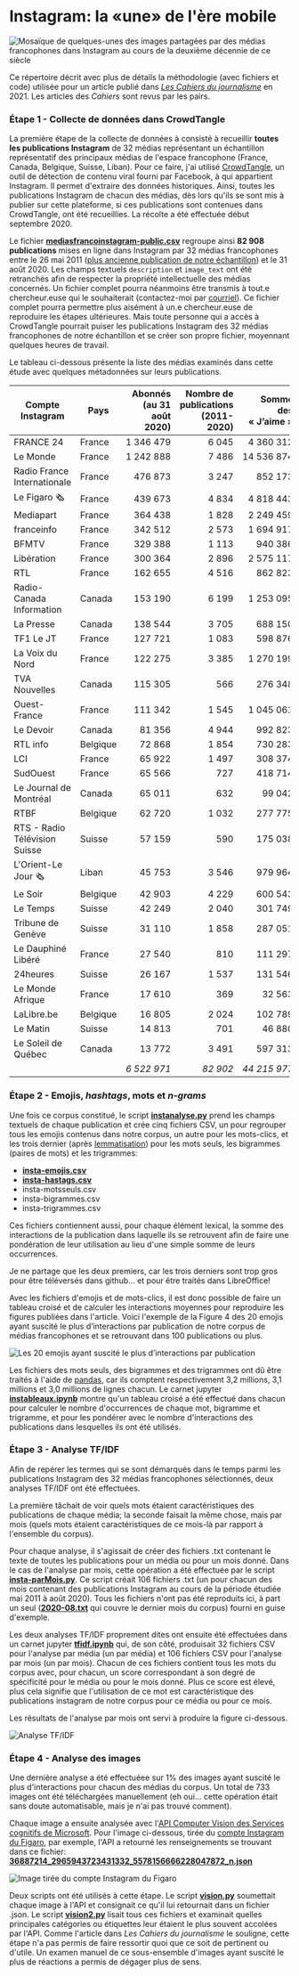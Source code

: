# Instagram: la «une» de l'ère mobile

![Mosaïque de quelques-unes des images partagées par des médias francophones dans Instagram au cours de la deuxième décennie de ce siècle](images/INSTAGRAM-Illustration-18.jpg)

Ce répertoire décrit avec plus de détails la méthodologie (avec fichiers et code) utilisée pour un article publié dans [*Les Cahiers du journalisme*](http://cahiersdujournalisme.org/) en 2021. Les articles des *Cahiers* sont revus par les pairs.

### Étape 1 - Collecte de données dans CrowdTangle

La première étape de la collecte de données à consisté à recueillir **toutes les publications Instagram** de 32 médias représentant un échantillon représentatif des principaux médias de l'espace francophone (France, Canada, Belgique, Suisse, Liban). Pour ce faire, j'ai utilisé [CrowdTangle](https://www.crowdtangle.com/), un outil de détection de contenu viral fourni par Facebook, à qui appartient Instagram. Il permet d'extraire des données historiques. Ainsi, toutes les publications Instagram de chacun des médias, dès lors qu'ils se sont mis à publier sur cette plateforme, si ces publications sont contenues dans CrowdTangle, ont été recueillies. La récolte a été effectuée début septembre 2020.

Le fichier [**mediasfrancoinstagram-public.csv**](mediasfrancoinstagram-public.csv) regroupe ainsi **82&nbsp;908 publications** mises en ligne dans Instagram par 32 médias francophones entre le 26 mai 2011 ([plus ancienne publication de notre échantillon](https://www.instagram.com/p/EwS94/)) et le 31 août 2020. Les champs textuels `description` et `image_text` ont été retranchés afin de respecter la propriété intellectuelle des médias concernés. Un fichier complet pourra néanmoins être transmis à tout.e chercheur.euse qui le souhaiterait (contactez-moi par [courriel](roy.jean-hugues@uqam.ca)). Ce fichier complet pourra permettre plus aisément à un.e chercheur.euse de reproduire les étapes ultérieures. Mais toute personne qui a accès à CrowdTangle pourrait puiser les publications Instagram des 32 médias francophones de notre échantillon et se créer son propre fichier, moyennant quelques heures de travail.

Le tableau ci-dessous présente la liste des médias examinés dans cette étude avec quelques métadonnées sur leurs publications.


| Compte Instagram | Pays | Abonnés (au 31 août 2020) | Nombre de publications (2011-2020) | Somme des « J’aime » | Somme des commentaires | Somme des vues |
|---|---|--:|--:|--:|--:|--:|
| FRANCE 24 | France | 1 346 479 | 6 045 | 4 360 312 | 100 563 | 18 286 023 |
| Le Monde | France | 1 242 888 | 7 486 | 14 536 874 | 178 858 | 605 326 |
| Radio France Internationale | France | 476 873 | 3 247 | 852 173 | 17 509 | 1 895 300 |
| Le Figaro 🗞 | France | 439 673 | 4 834 | 4 818 443 | 96 956 | 2 298 006 |
| Mediapart | France | 364 438 | 1 828 | 2 249 459 | 66 421 | 986 458 |
| franceinfo | France | 342 512 | 2 573 | 1 694 917 | 36 465 | 7 332 685 |
| BFMTV | France | 329 388 | 1 113 | 940 386 | 32 936 | 9 213 586 |
| Libération | France | 300 364 | 2 896 | 2 575 117 | 41 349 | 1 577 385 |
| RTL | France | 162 655 | 4 516 | 862 823 | 27 351 | 703 952 |
| Radio-Canada Information | Canada | 153 190 | 6 199 | 1 253 095 | 36 502 | 7 962 640 |
| La Presse | Canada | 138 544 | 3 705 | 688 150 | 14 737 | 96 463 |
| TF1 Le JT | France | 127 721 | 1 083 | 598 876 | 12 599 | 5 819 446 |
| La Voix du Nord | France | 122 275 | 3 385 | 1 270 199 | 18 814 | 514 416 |
| TVA Nouvelles | Canada | 115 305 | 566 | 276 348 | 13 068 | 2 568 677 |
| Ouest-France | France | 111 342 | 1 545 | 1 045 061 | 13 589 | 181 895 |
| Le Devoir | Canada | 81 356 | 4 944 | 992 823 | 21 905 | 368 407 |
| RTL info | Belgique | 72 868 | 1 854 | 730 283 | 23 380 | 1 365 645 |
| LCI | France | 65 922 | 1 497 | 308 374 | 9 675 | 6 241 371 |
| SudOuest | France | 65 566 | 727 | 418 714 | 6 524 | 49 258 |
| Le Journal de Montréal | Canada | 65 011 | 632 | 99 042 | 4 070 | 157 544 |
| RTBF | Belgique | 62 720 | 1 032 | 277 775 | 7 983 | 676 828 |
| RTS - Radio Télévision Suisse | Suisse | 57 159 | 590 | 175 038 | 4 222 | 1 295 162 |
| L'Orient-Le Jour 🗞 | Liban | 45 753 | 3 546 | 979 964 | 20 008 | 1 256 818 |
| Le Soir | Belgique | 42 903 | 4 229 | 600 543 | 12 462 | 511 872 |
| Le Temps | Suisse | 42 249 | 2 040 | 301 749 | 5 037 | 10 945 |
| Tribune de Genève | Suisse | 31 110 | 1 858 | 287 051 | 5 746 | 270 169 |
| Le Dauphiné Libéré | France | 27 540 | 810 | 111 297 | 2 025 | 60 967 |
| 24heures | Suisse | 26 167 | 1 537 | 131 546 | 3 607 | 132 621 |
| Le Monde Afrique | France | 17 610 | 369 | 32 563 | 588 | 222 |
| LaLibre.be | Belgique | 16 805 | 2 024 | 102 789 | 2 224 | 164 665 |
| Le Matin | Suisse | 14 813 | 701 | 46 880 | 1 138 | 1 273 |
| Le Soleil de Québec | Canada | 13 772 | 3 491 | 597 313 | 18 196 | 20 447 |
|  |  | *6 522 971* | *82 902* | *44 215 977* | *856 507* | *72 626 472* |

### Étape 2 - Emojis, *hashtags*, mots et *n-grams*

Une fois ce corpus constitué, le script [**instanalyse.py**](instanalyse.py) prend les champs textuels de chaque publication et crée cinq fichiers CSV, un pour regrouper tous les emojis contenus dans notre corpus, un autre pour les mots-clics, et les trois dernier (après [lemmatisation](https://fr.wikipedia.org/wiki/Lemmatisation)) pour les mots seuls, les bigrammes (paires de mots) et les trigrammes:

- [**insta-emojis.csv**](insta-emojis.csv)
- [**insta-hastags.csv**](insta-hastags.csv)
- insta-motsseuls.csv
- insta-bigrammes.csv
- insta-trigrammes.csv

Ces fichiers contiennent aussi, pour chaque élément lexical, la somme des interactions de la publication dans laquelle ils se retrouvent afin de faire une pondération de leur utilisation au lieu d'une simple somme de leurs occurrences.

Je ne partage que les deux premiers, car les trois derniers sont trop gros pour être téléversés dans github... et pour être traités dans LibreOffice!

Avec les fichiers d'emojis et de mots-clics, il est donc possible de faire un tableau croisé et de calculer les interactions moyennes pour reproduire les figures publiées dans l'article. Voici l'exemple de la Figure 4 des 20 emojis ayant suscité le plus d’interactions par publication de notre corpus de médias francophones et se retrouvant dans 100 publications ou plus.

![Les 20 emojis ayant suscité le plus d’interactions par publication](images/INSTAGRAM-Figure-04.png)

Les fichiers des mots seuls, des bigrammes et des trigrammes ont dû être traités à l'aide de [pandas](https://github.com/jhroy/tuto-pandas/), car ils comptent respectivement 3,2 millions, 3,1 millions et 3,0 millions de lignes chacun. Le carnet jupyter [**instableaux.ipynb**](instableaux.ipynb) montre qu'un tableau croisé a été effectué dans chacun pour calculer le nombre d'occurrences de chaque mot, bigramme et trigramme, et pour les pondérer avec le nombre d'interactions des publications dans lesquelles ils ont été utilisés.

### Étape 3 - Analyse TF/IDF

Afin de repérer les termes qui se sont démarqués dans le temps parmi les publications Instagram des 32 médias francophones sélectionnés, deux analyses TF/IDF ont été effectuées.

La première tâchait de voir quels mots étaient caractéristiques des publications de chaque média; la seconde faisait la même chose, mais par mois (quels mots étaient caractéristiques de ce mois-là par rapport à l'ensemble du corpus).

Pour chaque analyse, il s'agissait de créer des fichiers .txt contenant le texte de toutes les publications pour un média ou pour un mois donné. Dans le cas de l'analyse par mois, cette opération a été effectuée par le script [**insta-parMois.py**](insta-parMois.py). Ce script créait 106 fichiers .txt (un pour chacun des mois contenant des publications Instagram au cours de la période étudiée mai 2011 à août 2020). Tous les fichiers n'ont pas été reproduits ici, à part un seul ([**2020-08.txt**](2020-08.txt) qui couvre le dernier mois du corpus) fourni en guise d'exemple.

Les deux analyses TF/IDF proprement dites ont ensuite été effectuées dans un carnet jupyter [**tfidf.ipynb**](tfidf.ipynb) qui, de son côté, produisait 32 fichiers CSV pour l'analyse par média (un par média) et 106 fichiers CSV pour l'analyse par mois (un par mois). Chacun de ces fichiers contient tous les mots du corpus avec, pour chacun, un score correspondant à son degré de spécificité pour le média ou pour le mois donné. Plus ce score est élevé, plus cela signifie que l'utilisation de ce mot est caractéristique des publications instagram de notre corpus pour ce média ou pour ce mois.

Les résultats de l'analyse par mois ont servi à produire la figure ci-dessous.

![Analyse TF/IDF](images/INSTAGRAM-Figure-10.png)

### Étape 4 - Analyse des images

Une dernière analyse a été effectuéee sur 1% des images ayant suscité le plus d'interactions pour chacun des médias du corpus. Un total de 733 images ont été téléchargées manuellement (eh oui... cette opération était sans doute automatisable, mais je n'ai pas trouvé comment).

Chaque image a ensuite analysée avec l'[API Computer Vision des Services cognitifs de Microsoft](https://docs.microsoft.com/en-us/azure/cognitive-services/computer-vision/). Pour l'image ci-dessous, tirée du [compte Instagram du Figaro](https://www.instagram.com/lefigarofr/), par exemple, l'API a retourné les renseignements se trouvant dans ce fichier: [**36887214_2965943723431332_5578156666228047872_n.json**](36887214_2965943723431332_5578156666228047872_n.json)

![Image tirée du compte Instagram du Figaro](images/36887214_2965943723431332_5578156666228047872_n.jpg)

Deux scripts ont été utilisés à cette étape. Le script [**vision.py**](vision.py) soumettait chaque image à l'API et consignait ce qu'il lui retournait dans un fichier .json. Le script [**vision2.py**](vision2.py) lisait tous ces fichiers et examinait quelles principales catégories ou étiquettes leur étaient le plus souvent accolées par l'API. Comme l'article dans *Les Cahiers du journalisme* le souligne, cette étape n'a pas permis de faire ressortir quoi que ce soit de pertinent ou d'utile. Un examen manuel de ce sous-ensemble d'images ayant suscité le plus de réactions a permis de dégager plus de sens.

